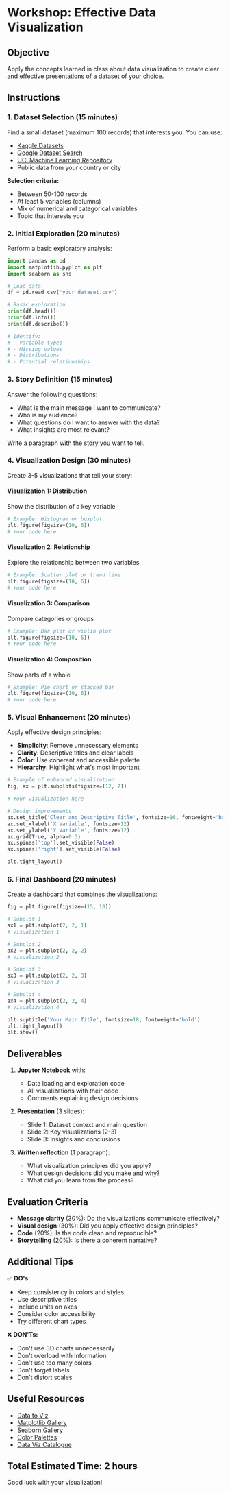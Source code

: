 # Workshop: Effective Data Visualization

## Objective
Apply the concepts learned in class about data visualization to create clear and effective presentations of a dataset of your choice.

## Instructions

### 1. Dataset Selection (15 minutes)
Find a small dataset (maximum 100 records) that interests you. You can use:
- [Kaggle Datasets](https://www.kaggle.com/datasets)
- [Google Dataset Search](https://datasetsearch.research.google.com/)
- [UCI Machine Learning Repository](https://archive.ics.uci.edu/ml/index.php)
- Public data from your country or city

**Selection criteria:**
- Between 50-100 records
- At least 5 variables (columns)
- Mix of numerical and categorical variables
- Topic that interests you

### 2. Initial Exploration (20 minutes)
Perform a basic exploratory analysis:

```python
import pandas as pd
import matplotlib.pyplot as plt
import seaborn as sns

# Load data
df = pd.read_csv('your_dataset.csv')

# Basic exploration
print(df.head())
print(df.info())
print(df.describe())

# Identify:
# - Variable types
# - Missing values
# - Distributions
# - Potential relationships
```

### 3. Story Definition (15 minutes)
Answer the following questions:
- What is the main message I want to communicate?
- Who is my audience?
- What questions do I want to answer with the data?
- What insights are most relevant?

Write a paragraph with the story you want to tell.

### 4. Visualization Design (30 minutes)
Create 3-5 visualizations that tell your story:

#### Visualization 1: Distribution
Show the distribution of a key variable
```python
# Example: Histogram or boxplot
plt.figure(figsize=(10, 6))
# Your code here
```

#### Visualization 2: Relationship
Explore the relationship between two variables
```python
# Example: Scatter plot or trend line
plt.figure(figsize=(10, 6))
# Your code here
```

#### Visualization 3: Comparison
Compare categories or groups
```python
# Example: Bar plot or violin plot
plt.figure(figsize=(10, 6))
# Your code here
```

#### Visualization 4: Composition
Show parts of a whole
```python
# Example: Pie chart or stacked bar
plt.figure(figsize=(10, 6))
# Your code here
```

### 5. Visual Enhancement (20 minutes)
Apply effective design principles:

- **Simplicity**: Remove unnecessary elements
- **Clarity**: Descriptive titles and clear labels
- **Color**: Use coherent and accessible palette
- **Hierarchy**: Highlight what's most important

```python
# Example of enhanced visualization
fig, ax = plt.subplots(figsize=(12, 7))

# Your visualization here

# Design improvements
ax.set_title('Clear and Descriptive Title', fontsize=16, fontweight='bold')
ax.set_xlabel('X Variable', fontsize=12)
ax.set_ylabel('Y Variable', fontsize=12)
ax.grid(True, alpha=0.3)
ax.spines['top'].set_visible(False)
ax.spines['right'].set_visible(False)

plt.tight_layout()
```

### 6. Final Dashboard (20 minutes)
Create a dashboard that combines the visualizations:

```python
fig = plt.figure(figsize=(15, 10))

# Subplot 1
ax1 = plt.subplot(2, 2, 1)
# Visualization 1

# Subplot 2
ax2 = plt.subplot(2, 2, 2)
# Visualization 2

# Subplot 3
ax3 = plt.subplot(2, 2, 3)
# Visualization 3

# Subplot 4
ax4 = plt.subplot(2, 2, 4)
# Visualization 4

plt.suptitle('Your Main Title', fontsize=18, fontweight='bold')
plt.tight_layout()
plt.show()
```

## Deliverables

1. **Jupyter Notebook** with:
   - Data loading and exploration code
   - All visualizations with their code
   - Comments explaining design decisions

2. **Presentation** (3 slides):
   - Slide 1: Dataset context and main question
   - Slide 2: Key visualizations (2-3)
   - Slide 3: Insights and conclusions

3. **Written reflection** (1 paragraph):
   - What visualization principles did you apply?
   - What design decisions did you make and why?
   - What did you learn from the process?

## Evaluation Criteria

- **Message clarity** (30%): Do the visualizations communicate effectively?
- **Visual design** (30%): Did you apply effective design principles?
- **Code** (20%): Is the code clean and reproducible?
- **Storytelling** (20%): Is there a coherent narrative?

## Additional Tips

✅ **DO's:**
- Keep consistency in colors and styles
- Use descriptive titles
- Include units on axes
- Consider color accessibility
- Try different chart types

❌ **DON'Ts:**
- Don't use 3D charts unnecessarily
- Don't overload with information
- Don't use too many colors
- Don't forget labels
- Don't distort scales

## Useful Resources

- [Data to Viz](https://www.data-to-viz.com/)
- [Matplotlib Gallery](https://matplotlib.org/stable/gallery/index.html)
- [Seaborn Gallery](https://seaborn.pydata.org/examples/index.html)
- [Color Palettes](https://colorbrewer2.org/)
- [Data Viz Catalogue](https://datavizcatalogue.com/)

## Total Estimated Time: 2 hours

Good luck with your visualization!